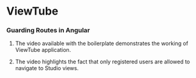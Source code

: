 # ViewTube

### Guarding Routes in Angular

1. The video available with the boilerplate demonstrates the working of ViewTube application.

2. The video highlights the fact that only registered users are allowed to navigate to Studio views.